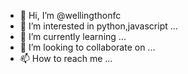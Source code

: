 - 👋 Hi, I’m @wellingthonfc
- 👀 I’m interested in python,javascript ...
- 🌱 I’m currently learning ...
- 💞️ I’m looking to collaborate on ...
- 📫 How to reach me ...

<!---
wellingthonfc/wellingthonfc is a ✨ special ✨ repository because its `README.md` (this file) appears on your GitHub profile.
You can click the Preview link to take a look at your changes.
--->
